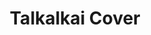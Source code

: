 ---
title: Talkalkai Cover
emoji: 🐨
colorFrom: purple
colorTo: gray
sdk: gradio
python_version: 3.9
sdk_version: 4.36.1
app_file: app.py
pinned: false
license: mit
---